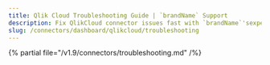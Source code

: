 ```yaml
---
title: Qlik Cloud Troubleshooting Guide | `brandName` Support
description: Fix QlikCloud connector issues fast with `brandName`'sexpert troubleshooting guide. Solve common problems, debug connections, and optimize your setup.
slug: /connectors/dashboard/qlikcloud/troubleshooting
---
```


{% partial file="/v1.9/connectors/troubleshooting.md" /%}
